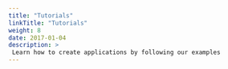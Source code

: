 ```yaml
---
title: "Tutorials"
linkTitle: "Tutorials"
weight: 8
date: 2017-01-04
description: >
 Learn how to create applications by following our examples
---
```


